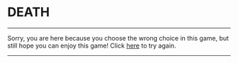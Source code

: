 # DEATH

---

Sorry, you are here because you choose the wrong choice in this game, but still hope you can enjoy this game!  Click [here](../README.md) to try again.

---